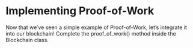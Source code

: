 # Implementing Proof-of-Work

Now that we’ve seen a simple example of Proof-of-Work, let’s integrate it into our blockchain! Complete the proof_of_work() method inside the Blockchain class.
